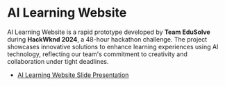 # AI Learning Website

AI Learning Website is a rapid prototype developed by **Team EduSolve** during **HackWknd 2024**, a 48-hour hackathon challenge. The project showcases innovative solutions to enhance learning experiences using AI technology, reflecting our team's commitment to creativity and collaboration under tight deadlines.

- [AI Learning Website Slide Presentation](https://github.com/user-attachments/files/18064874/AI.Learning.Website.pdf)
